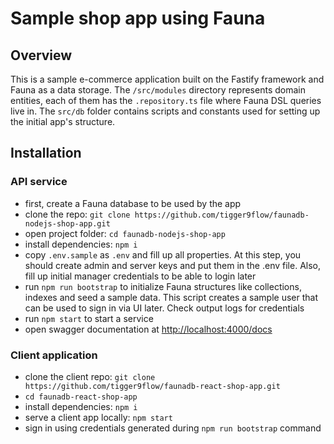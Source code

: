 # Sample shop app using Fauna

## Overview
This is a sample e-commerce application built on the Fastify framework and Fauna as a data storage.
The `/src/modules` directory represents domain entities, each of them has the `.repository.ts` file
where Fauna DSL queries live in. The `src/db` folder contains scripts and constants used for
setting up the initial app's structure.

## Installation
### API service
* first, create a Fauna database to be used by the app
* clone the repo: `git clone https://github.com/tigger9flow/faunadb-nodejs-shop-app.git`
* open project folder: `cd faunadb-nodejs-shop-app`
* install dependencies: `npm i`
* copy `.env.sample` as `.env` and fill up all properties. At this step, you should create
  admin and server keys and put them in the .env file. Also, fill up initial manager credentials to be able
  to login later
* run `npm run bootstrap` to initialize Fauna structures like collections, indexes and seed a sample data.
  This script creates a sample user that can be used to sign in via UI later. Check output logs for credentials
* run `npm start` to start a service
* open swagger documentation at <http://localhost:4000/docs>

### Client application
* clone the client repo: `git clone https://github.com/tigger9flow/faunadb-react-shop-app.git`
* `cd faunadb-react-shop-app`
* install dependencies: `npm i`
* serve a client app locally: `npm start`
* sign in using credentials generated during `npm run bootstrap` command
